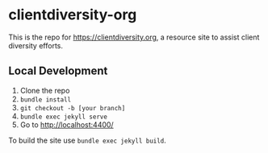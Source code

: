 # clientdiversity-org

This is the repo for <https://clientdiversity.org>, a resource site to assist client diversity efforts.


## Local Development

1. Clone the repo
1. `bundle install`
1. `git checkout -b [your branch]`
1. `bundle exec jekyll serve`
1. Go to <http://localhost:4400/>

To build the site use `bundle exec jekyll build`.